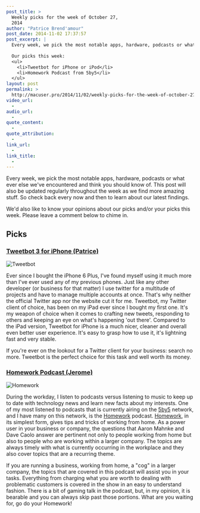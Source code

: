 ```yaml
---
post_title: >
  Weekly picks for the week of October 27,
  2014
author: "Patrice Brend'amour"
post_date: 2014-11-02 17:37:57
post_excerpt: |
  Every week, we pick the most notable apps, hardware, podcasts or what ever else we've encountered and think you should know of. This post will also be updated regularly throughout the week as we find more amazing stuff. So check back every now and then to learn about our latest findings.
  
  Our picks this week:
  <ul>
  	<li>Tweetbot for iPhone or iPod</li>
  	<li>Homework Podcast from 5by5</li>
  </ul>
layout: post
permalink: >
  http://macuser.pro/2014/11/02/weekly-picks-for-the-week-of-october-27-2014/
video_url:
  - 
audio_url:
  - 
quote_content:
  - 
quote_attribution:
  - 
link_url:
  - 
link_title:
  - 
---
```


Every week, we pick the most notable apps, hardware, podcasts or what ever else we've encountered and think you should know of. This post will also be updated regularly throughout the week as we find more amazing stuff. So check back every now and then to learn about our latest findings.

We'd also like to know your opinions about our picks and/or your picks this week. Please leave a comment below to chime in.

## Picks
### [Tweetbot 3 for iPhone (Patrice)](https://itunes.apple.com/us/app/tweetbot-3-for-twitter-iphone/id722294701?mt=8)

![Tweetbot][tweetbot]



Ever since I bought the iPhone 6 Plus, I've found myself using it much more than I've ever used any of my previous phones. Just like any other developer (or business for that matter) I use twitter for a multitude of projects and have to manage multiple accounts at once. That's why neither the official Twitter app nor the website cut it for me. Tweetbot, my Twitter client of choice, has been on my iPad ever since I bought my first one. It's my weapon of choice when it comes to crafting new tweets, responding to others and keeping an eye on what's happening 'out there'. 
Compared to the iPad version, Tweetbot for iPhone is a much nicer, cleaner and overall even better user experience. 
It's easy to grasp how to use it, it's lightning fast and very stable. 

If you're ever on the lookout for a Twitter client for your business: search no more. Tweetbot is the perfect choice for this task and well worth its money.

### [Homework Podcast (Jerome)](http://5by5.tv/homework)

![Homework][homework]

During the workday, I listen to podcasts versus listening to music to keep up to date with technology news and learn new facts about my interests.  One of my most listened to podcasts that is currently airing on the [5by5](http://5by5.tv "5by5 podcast network") network, and I have many on this network, is the [Homework](http://5by5.tv/homework "Homework podcast link") podcast.  [Homework](http://5by5.tv/homework "Homework podcast link"), in its simplest form, gives tips and tricks of working from home.  As a power user in your business or company, the questions that Aaron Mahnke and Dave Caolo answer are pertinent not only to people working from home but also to people who are working within a larger company.  The topics are always timely with what is currently occurring in the workplace and they also cover topics that are a recurring theme.  

If you are running a business, working from home, a "cog" in a larger company, the topics that are covered in this podcast will assist you in your tasks.  Everything from charging what you are worth to dealing with problematic customers is covered in the show in an easy to understand fashion.  There is a bit of gaming talk in the podcast, but, in my opinion, it is bearable and you can always skip past those portions.  What are you waiting for, go do your Homework!

[tweetbot]: /wp-content/uploads/2014/11/img2.png
[homework]: /wp-content/uploads/2014/11/cover_quarter.jpg